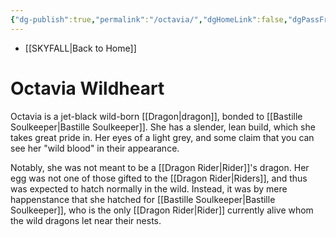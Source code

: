 ```yaml
---
{"dg-publish":true,"permalink":"/octavia/","dgHomeLink":false,"dgPassFrontmatter":false}
---
```


- [[SKYFALL|Back to Home]]

# Octavia Wildheart
Octavia is a jet-black wild-born [[Dragon|dragon]], bonded to [[Bastille Soulkeeper|Bastille Soulkeeper]]. She has a slender, lean build, which she takes great pride in. Her eyes of a light grey, and some claim that you can see her "wild blood" in their appearance. 

Notably, she was not meant to be a [[Dragon Rider|Rider]]'s dragon. Her egg was not one of those gifted to the [[Dragon Rider|Riders]], and thus was expected to hatch normally in the wild. Instead, it was by mere happenstance that she hatched for [[Bastille Soulkeeper|Bastille Soulkeeper]], who is the only [[Dragon Rider|Rider]] currently alive whom the wild dragons let near their nests. 
